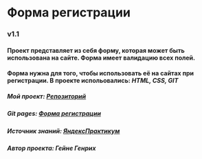 # Форма регистрации
### v1.1
#### Проект представляет из себя форму, которая может быть использована на сайте. Форма имеет валидацию всех полей.
#### Форма нужна для того, чтобы использовать её на сайтах при регистрации. В проекте испольовались: *HTML, CSS, GIT*
##### Мой проект: [Репозиторий](https://github.com/genrikhgeyne/genrikhgeyne.github.io)
##### Git pages: [Форма регистрации](https://genrikhgeyne.github.io/)
##### Источник знаний: [ЯндексПрактикум](https://praktikum.yandex.ru/)
##### Автор проекта: Гейне Генрих
